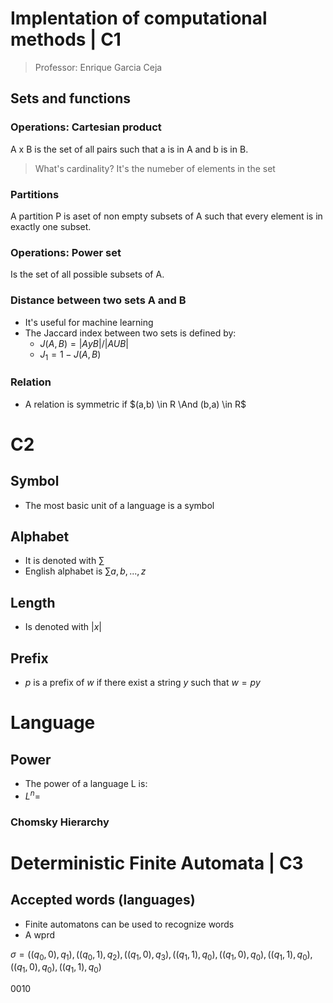 # Implentation of computational methods | C1
> Professor: Enrique Garcia Ceja

## Sets and functions

### Operations: Cartesian product

A x B is the set of all pairs such that a is in A and b is in B.

> What's cardinality?
> It's the numeber of elements in the set

### Partitions
A partition P is aset of non empty subsets of A such that every element is in exactly one subset.

### Operations: Power set
Is the set of all possible subsets of A.

### Distance between two sets A and B 

- It's useful for machine learning
- The Jaccard index between two sets is defined by:
  - $J(A, B) = |A у B| / |A U B|$
  - $J_1 = 1 - J(A,B)$

### Relation

- A relation is symmetric if $(a,b) \in R \And (b,a) \in R$


# C2

## Symbol
- The most basic unit of a language is a symbol
## Alphabet
- It is denoted with $\sum$
- English alphabet is $\sum{a, b, ..., z}$

## Length
- Is denoted with $|x|$

## Prefix
- $p$ is a prefix of $w$ if there exist a string $y$ such that $w=py$

# Language
## Power
- The power of a language L is:
- $L^n=$

### Chomsky Hierarchy

# Deterministic Finite Automata | C3


## Accepted words (languages)
- Finite automatons can be used to recognize words
- A wprd


$\sigma = {
    ((q_0,0),q_1),((q_0,1),q_2),
    ((q_1,0),q_3),((q_1,1),q_0),
    ((q_1,0),q_0),((q_1,1),q_0),
    ((q_1,0),q_0),((q_1,1),q_0)
}$

0010